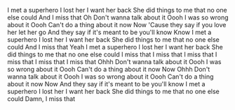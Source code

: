 I met a superhero
I lost her
I want her back
She did things to me that no one else could
And I miss that
Oh
Don't wanna talk about it
Oooh
I was so wrong about it
Oooh
Can't do a thing about it now
Now
'Cause they say if you love her let her go
And they say if it's meant to be you'll know
Know
I met a superhero
I lost her
I want her back
She did things to me that no one else could
And I miss that
Yeah
I met a superhero
I lost her
I want her back
She did things to me that no one else could
I miss that
I miss that
I miss that
I miss that
I miss that
I miss that
Ohhh
Don't wanna talk about it
Oooh
I was so wrong about it
Oooh
Can't do a thing about it now
Now
Ohhh
Don't wanna talk about it
Oooh
I was so wrong about it
Oooh
Can't do a thing about it now
Now
And they say if it's meant to be you'll know
I met a superhero
I lost her
I want her back
She did things to me that no one else could
Damn, I miss that
